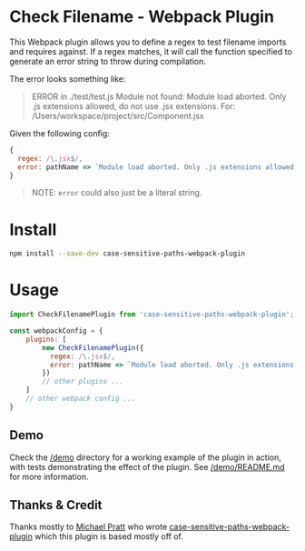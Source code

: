 # Check Filename - Webpack Plugin

This Webpack plugin allows you to define a regex to test filename imports and requires against. If a regex matches, it will call the function specified to generate an error string to throw during compilation.

The error looks something like:

> ERROR in ./test/test.js
Module not found: Module load aborted. Only .js extensions allowed, do not use .jsx extensions.
   For: /Users/workspace/project/src/Component.jsx

Given the following config:

```js
{
  regex: /\.jsx$/,
  error: pathName => `Module load aborted. Only .js extensions allowed, do not use .jsx extensions.\n\tFor: ${pathName}`
}
```

> NOTE: `error` could also just be a literal string.

# Install

```bash
npm install --save-dev case-sensitive-paths-webpack-plugin
```

# Usage

```js
import CheckFilenamePlugin from 'case-sensitive-paths-webpack-plugin';

const webpackConfig = {
    plugins: [
        new CheckFilenamePlugin({
          regex: /\.jsx$/,
          error: pathName => `Module load aborted. Only .js extensions allowed, do not use .jsx extensions.\n   For: ${pathName}`
        })
        // other plugins ...
    ]
    // other webpack config ...
}
```

## Demo

Check the [/demo](demo) directory for a working example of the plugin in action, with tests demonstrating the effect of the plugin. See [/demo/README.md](demo/README.md) for more information.

## Thanks & Credit

Thanks mostly to [Michael Pratt](https://github.com/Urthen) who wrote [case-sensitive-paths-webpack-plugin](https://github.com/Urthen/case-sensitive-paths-webpack-plugin) which this plugin is based mostly off of.

